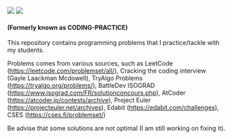 ![](https://img.shields.io/badge/Code-C++-important.svg?style=for-the-badge&logo=c%2B%2B)
![](https://img.shields.io/badge/Algorithm-ALGO-important.svg?style=for-the-badge)

#### (Formerly known as CODING-PRACTICE)

This repository contains programming problems that I practice/tackle with my students.

Problems comes from various sources, such as LeetCode (https://leetcode.com/problemset/all/), Cracking the coding interview (Gayle Laackman Mcdowell), TryAlgo Problems (https://tryalgo.org/problems/), BattleDev ISOGRAD (https://www.isograd.com/FR/solutionconcours.php), AtCoder (https://atcoder.jp/contests/archive), Project Euler (https://projecteuler.net/archives), Edabit (https://edabit.com/challenges), CSES (https://cses.fi/problemset/)

Be advise that some solutions are not optimal (I am still working on fixing it).


